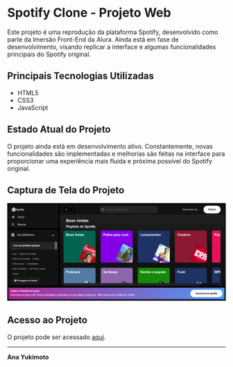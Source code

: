 # Spotify Clone - Projeto Web
Este projeto é uma reprodução da plataforma Spotify, desenvolvido como parte da Imersão Front-End da Alura. Ainda está em fase de desenvolvimento, visando replicar a interface e algumas funcionalidades principais do Spotify original.

## Principais Tecnologias Utilizadas

- HTML5
- CSS3
- JavaScript

## Estado Atual do Projeto

O projeto ainda está em desenvolvimento ativo. Constantemente, novas funcionalidades são implementadas e melhorias são feitas na interface para proporcionar uma experiência mais fluida e próxima possível do Spotify original.

## Captura de Tela do Projeto

![Imagem do Projeto Spotify Clone](./imgSiteSpotify.png)

## Acesso ao Projeto

O projeto pode ser acessado [aqui](https://anayukimoto.github.io/Spotify/). 

---
**Ana Yukimoto**


  
